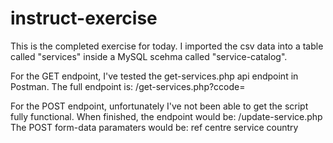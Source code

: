# instruct-exercise

This is the completed exercise for today. I imported the csv data into a table called "services" inside a MySQL scehma called "service-catalog".

For the GET endpoint, I've tested the get-services.php api endpoint in Postman. The full endpoint is:
<url>/get-services.php?ccode=<country-code>

For the POST endpoint, unfortunately I've not been able to get the script fully functional. When finished, the endpoint would be:
<url>/update-service.php
The POST form-data paramaters would be:
ref
centre
service
country
